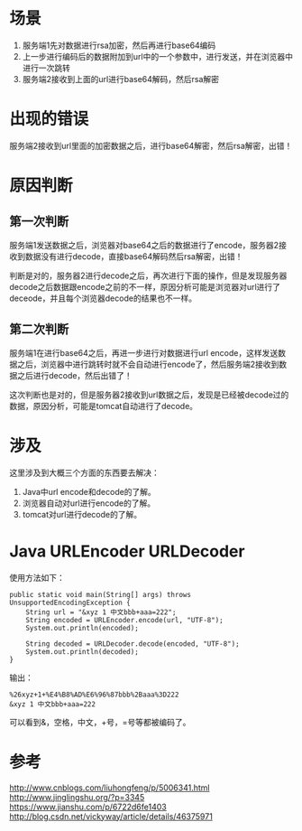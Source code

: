 # 场景

1. 服务端1先对数据进行rsa加密，然后再进行base64编码
2. 上一步进行编码后的数据附加到url中的一个参数中，进行发送，并在浏览器中进行一次跳转
3. 服务端2接收到上面的url进行base64解码，然后rsa解密

# 出现的错误

服务端2接收到url里面的加密数据之后，进行base64解密，然后rsa解密，出错！

# 原因判断
## 第一次判断
服务端1发送数据之后，浏览器对base64之后的数据进行了encode，服务器2接收到数据没有进行decode，直接base64解码然后rsa解密，出错！

判断是对的，服务器2进行decode之后，再次进行下面的操作，但是发现服务器decode之后数据跟encode之前的不一样，原因分析可能是浏览器对url进行了deceode，并且每个浏览器decode的结果也不一样。

## 第二次判断
服务端1在进行base64之后，再进一步进行对数据进行url encode，这样发送数据之后，浏览器中进行跳转时就不会自动进行encode了，然后服务端2接收到数据之后进行decode，然后出错了！

这次判断也是对的，但是服务器2接收到url数据之后，发现是已经被decode过的数据，原因分析，可能是tomcat自动进行了decode。

# 涉及

这里涉及到大概三个方面的东西要去解决：

1. Java中url encode和decode的了解。
2. 浏览器自动对url进行encode的了解。
3. tomcat对url进行decode的了解。

# Java URLEncoder URLDecoder

使用方法如下：

```
public static void main(String[] args) throws UnsupportedEncodingException {
	String url = "&xyz 1 中文bbb+aaa=222";
	String encoded = URLEncoder.encode(url, "UTF-8");
	System.out.println(encoded);

	String decoded = URLDecoder.decode(encoded, "UTF-8");
	System.out.println(decoded);
}
```

输出：

```
%26xyz+1+%E4%B8%AD%E6%96%87bbb%2Baaa%3D222
&xyz 1 中文bbb+aaa=222
```
可以看到&，空格，中文，+号，=号等都被编码了。

 

# 参考
http://www.cnblogs.com/liuhongfeng/p/5006341.html
http://www.jinglingshu.org/?p=3345
https://www.jianshu.com/p/6722d6fe1403
http://blog.csdn.net/vickyway/article/details/46375971
